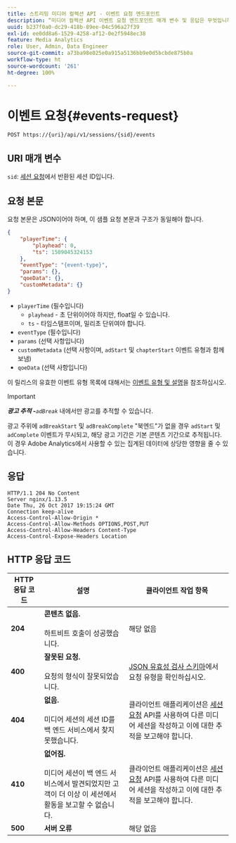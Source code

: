 ```yaml
---
title: 스트리밍 미디어 컬렉션 API - 이벤트 요청 엔드포인트
description: “미디어 컬렉션 API 이벤트 요청 엔드포인트 매개 변수 및 응답은 무엇입니까?”
uuid: b237f0a0-dc29-418b-89ee-04c596a27f39
exl-id: ee0dd8a6-1529-4258-af12-0e2f5948ec38
feature: Media Analytics
role: User, Admin, Data Engineer
source-git-commit: a73ba98e025e0a915a5136bb9e0d5bcbde875b0a
workflow-type: ht
source-wordcount: '261'
ht-degree: 100%

---
```


# 이벤트 요청{#events-request}

`POST https://{uri}/api/v1/sessions/{sid}/events`

## URI 매개 변수

`sid`: [세션 요청](mc-api-sessions-req.md)에서 반환된 세션 ID입니다.

## 요청 본문

요청 본문은 JSON이어야 하며, 이 샘플 요청 본문과 구조가 동일해야 합니다.

```json
{ 
    "playerTime": { 
        "playhead": 0, 
        "ts": 1509045324153 
    }, 
    "eventType": "{event-type}", 
    "params": {}, 
    "qoeData": {}, 
    "customMetadata": {} 
}
```

* `playerTime` (필수입니다)
   * `playhead` - 초 단위이어야 하지만, float일 수 있습니다.
   * `ts` - 타임스탬프이며, 밀리초 단위여야 합니다.
* `eventType` (필수입니다)
* `params` (선택 사항입니다)
* `customMetadata` (선택 사항이며, `adStart` 및 `chapterStart` 이벤트 유형과 함께 보냄)
* `qoeData` (선택 사항입니다)

이 릴리스의 유효한 이벤트 유형 목록에 대해서는 [이벤트 유형 및 설명](mc-api-event-types.md)을 참조하십시오.

>[!IMPORTANT]
>
>***광고 추적 -**`adBreak`* 내에서만 광고를 추적할 수 있습니다.
>
>광고 주위에 `adBreakStart` 및 `adBreakComplete` &quot;북엔드&quot;가 없을 경우 `adStart` 및 `adComplete` 이벤트가 무시되고, 해당 광고 기간은 기본 콘텐츠 기간으로 추적됩니다. 이 경우 Adobe Analytics에서 사용할 수 있는 집계된 데이터에 상당한 영향을 줄 수 있습니다.

## 응답

```text
HTTP/1.1 204 No Content 
Server nginx/1.13.5 
Date Thu, 26 Oct 2017 19:15:24 GMT 
Connection keep-alive 
Access-Control-Allow-Origin * 
Access-Control-Allow-Methods OPTIONS,POST,PUT 
Access-Control-Allow-Headers Content-Type 
Access-Control-Expose-Headers Location
```

## HTTP 응답 코드

| HTTP 응답 코드 | 설명 | 클라이언트 작업 항목 |
|---|---|---|
| **204** | **콘텐츠 없음.**<br/><br/>하트비트 호출이 성공했습니다. | 해당 없음 |
| **400** | **잘못된 요청.** <br/><br/>요청의 형식이 잘못되었습니다. | [JSON 유효성 검사 스키마](mc-api-json-validation.md)에서 요청 유형을 확인하십시오. |
| **404** | **없음.** <br/><br/>미디어 세션의 세션 ID를 백 엔드 서비스에서 찾지 못했습니다. | 클라이언트 애플리케이션은 [세션 요청](mc-api-sessions-req.md) API를 사용하여 다른 미디어 세션을 작성하고 이에 대한 추적을 보고해야 합니다. |
| **410** | **없어짐.** <br/><br/>미디어 세션이 백 엔드 서비스에서 발견되었지만 고객이 더 이상 이 세션에서 활동을 보고할 수 없습니다. | 클라이언트 애플리케이션은 [세션 요청](mc-api-sessions-req.md) API를 사용하여 다른 미디어 세션을 작성하고 이에 대한 추적을 보고해야 합니다. |
| **500** | **서버 오류** | 해당 없음 |
